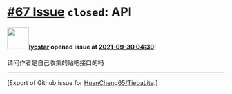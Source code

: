 # [\#67 Issue](https://github.com/HuanCheng65/TiebaLite/issues/67) `closed`: API

#### <img src="https://avatars.githubusercontent.com/u/37872392?v=4" width="50">[lycstar](https://github.com/lycstar) opened issue at [2021-09-30 04:39](https://github.com/HuanCheng65/TiebaLite/issues/67):

请问作者是自己收集的贴吧接口的吗




-------------------------------------------------------------------------------



[Export of Github issue for [HuanCheng65/TiebaLite](https://github.com/HuanCheng65/TiebaLite).]
